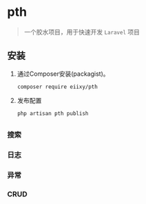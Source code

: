 # pth

> 一个胶水项目，用于快速开发 `Laravel` 项目


## 安装

1. 通过Composer安装(packagist)。
    ```shell
    composer require eiixy/pth
    ```
2. 发布配置
    ```shell
    php artisan pth publish
    ```
## 
### 搜索


### 日志


### 异常
    

### CRUD
